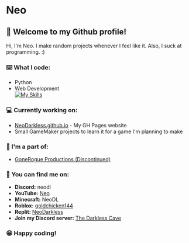 # Neo
## 👋 Welcome to my Github profile!

Hi, I'm Neo. I make random projects whenever I feel like it. Also, I suck at programming. :)

### ⌨️ What I code:
- Python
- Web Development
<br>[![My Skills](https://skillicons.dev/icons?i=python,html,css,js&theme=dark)](https://skillicons.dev)

### 💻 Currently working on:
- [NeoDarkless.github.io](https://github.com/NeoDarkless/neodarkless.github.io) - My GH Pages website
- Small GameMaker projects to learn it for a game I'm planning to make

### 👥 I'm a part of:
- [GoneRogue Productions (Discontinued)](https://github.com/GoneRogueProductions)

### 💬 You can find me on:
- **Discord:** neodl
- **YouTube:** [Neo](https://www.youtube.com/@neodarkless)
- **Minecraft:** NeoDL
- **Roblox:** [goldchicken144](https://web.roblox.com/users/963333948/profile)
- **Replit:** [NeoDarkless](https://replit.com/@NeoDarkless)
- **Join my Discord server:** [The Darkless Cave](https://discord.gg/wVxDspyPBe)

### 😁 Happy coding!
<!---
NeoDarkless/NeoDarkless is a ✨ special ✨ repository because its `README.md` (this file) appears on your GitHub profile.
You can click the Preview link to take a look at your changes.
--->
